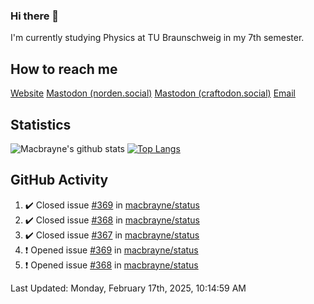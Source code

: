 ### Hi there 👋
I'm currently studying Physics at TU Braunschweig in my 7th semester.

## How to reach me
[Website](https://florentin-schleuss.de)
<a rel="me" href="https://norden.social/@florentin">Mastodon (norden.social)</a>
<a rel="me" href="https://craftodon.social/@frodolon">Mastodon (craftodon.social)</a>
[Email](mailto:hello@macbrayne.de)

## Statistics
![Macbrayne's github stats](https://github-readme-stats.vercel.app/api?username=macbrayne&count_private=true&show_icons=true&hide_rank=true&custom_title=macbrayne's%20GitHub%20Stats)
[![Top Langs](https://github-readme-stats.vercel.app/api/top-langs/?username=macbrayne&exclude_repo=liftron&layout=compact)](https://github.com/anuraghazra/github-readme-stats)
## GitHub Activity

<!--RECENT_ACTIVITY:start-->
1. ✔️ Closed issue [#369](https://github.com/macbrayne/status/issues/369) in [macbrayne/status](https://github.com/macbrayne/status)
2. ✔️ Closed issue [#368](https://github.com/macbrayne/status/issues/368) in [macbrayne/status](https://github.com/macbrayne/status)
3. ✔️ Closed issue [#367](https://github.com/macbrayne/status/issues/367) in [macbrayne/status](https://github.com/macbrayne/status)
4. ❗️ Opened issue [#369](https://github.com/macbrayne/status/issues/369) in [macbrayne/status](https://github.com/macbrayne/status)
5. ❗️ Opened issue [#368](https://github.com/macbrayne/status/issues/368) in [macbrayne/status](https://github.com/macbrayne/status)
<!--RECENT_ACTIVITY:end-->

<!--RECENT_ACTIVITY:last_update-->
Last Updated: Monday, February 17th, 2025, 10:14:59 AM
<!--RECENT_ACTIVITY:last_update_end-->


<!--
**macbrayne/macbrayne** is a ✨ _special_ ✨ repository because its `README.md` (this file) appears on your GitHub profile.

Here are some ideas to get you started:

- 🔭 I’m currently working on ...
- 🌱 I’m currently learning ...
- 👯 I’m looking to collaborate on ...
- 🤔 I’m looking for help with ...
- 💬 Ask me about ...
- 📫 How to reach me: ...
- 😄 Pronouns: ...
- ⚡ Fun fact: ...
-->

